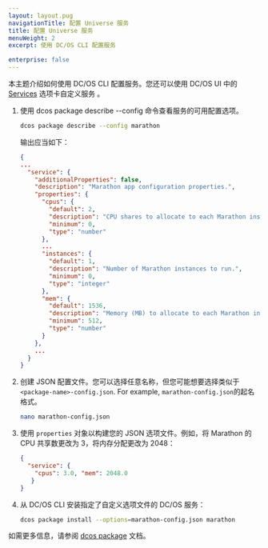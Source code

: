 ```yaml
---
layout: layout.pug
navigationTitle: 配置 Universe 服务
title: 配置 Universe 服务
menuWeight: 2
excerpt: 使用 DC/OS CLI 配置服务

enterprise: false
---
```



本主题介绍如何使用 DC/OS CLI 配置服务。您还可以使用 DC/OS UI 中的 [Services](/mesosphere/dcos/cn/1.11/gui/services/) 选项卡自定义服务 。

1. 使用 dcos package describe --config <package-name> <package-name>命令查看服务的可用配置选项。

    ```bash
    dcos package describe --config marathon
    ```

    输出应当如下：

      ```json
      {
      ...
        "service": {
          "additionalProperties": false,
          "description": "Marathon app configuration properties.",
          "properties": {
            "cpus": {
              "default": 2,
              "description": "CPU shares to allocate to each Marathon instance.",
              "minimum": 0,
              "type": "number"
            },
            ...
            "instances": {
              "default": 1,
              "description": "Number of Marathon instances to run.",
              "minimum": 0,
              "type": "integer"
            },
            "mem": {
              "default": 1536,
              "description": "Memory (MB) to allocate to each Marathon instance.",
              "minimum": 512,
              "type": "number"
            }
          },
          ...
        }
      }
      ```

2. 创建 JSON 配置文件。您可以选择任意名称，但您可能想要选择类似于 `<package-name>-config.json`. For example, `marathon-config.json`的起名格式。

    ```bash
    nano marathon-config.json
    ```

3. 使用 `properties` 对象以构建您的 JSON 选项文件。例如，将 Marathon 的 CPU 共享数更改为 3，将内存分配更改为 2048：

    ```json
    {
      "service": {
        "cpus": 3.0, "mem": 2048.0
       }
    }
    ```

4. 从 DC/OS CLI 安装指定了自定义选项文件的 DC/OS 服务：

    ```bash
    dcos package install --options=marathon-config.json marathon
    ```

如需更多信息，请参阅 [dcos package](/mesosphere/dcos/cn/1.11/cli/command-reference/dcos-package/) 文档。
